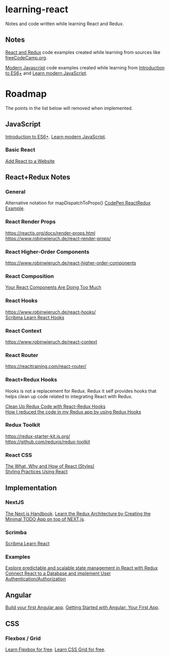 # learning-react
Notes and code written while learning React and Redux.

## Notes
[React and Redux](notes/ReactRedux.md) code examples created while learning from sources like [freeCodeCamp.org](https://www.freecodecamp.org/learn/).

[Modern Javascript](notes/ModernJavaScript.md) code examples created while learning from [Introduction to ES6+](https://scrimba.com/g/gintrotoes6) and [Learn modern JavaScript](https://scrimba.com/g/ges6).

# Roadmap
The points in the list below will removed when implemented.

## JavaScript
[Introduction to ES6+](https://scrimba.com/g/gintrotoes6).
[Learn modern JavaScript](https://scrimba.com/g/ges6).

### Basic React
[Add React to a Website](https://reactjs.org/docs/add-react-to-a-website.html)

## React+Redux Notes

### General
Alternative notation for mapDispatchToProps() [CodePen ReactRedux Example](https://codepen.io/team/codepen/pen/yZrxJo).

### React Render Props
https://reactjs.org/docs/render-props.html    
https://www.robinwieruch.de/react-render-props/

### React Higher-Order Components
https://www.robinwieruch.de/react-higher-order-components

### React Composition
[Your React Components Are Doing Too Much](https://medium.com/the-non-traditional-developer/your-react-components-are-doing-too-much-16e65968f419)

### React Hooks
https://www.robinwieruch.de/react-hooks/    
[Scribma Learn React Hooks](https://scrimba.com/g/greacthooks)

### React Context
https://www.robinwieruch.de/react-context

### React Router
https://reacttraining.com/react-router/

### React+Redux Hooks
Hooks is not a replacement for Redux. Redux it self provides hooks that helps clean up code related to integrating React with Redux.

[Clean Up Redux Code with React-Redux Hooks](https://medium.com/swlh/clean-up-redux-code-with-react-redux-hooks-71587cfcf87a)    
[How I reduced the code in my Redux app by using Redux Hooks](https://medium.com/javascript-in-plain-english/how-i-reduced-the-amount-of-code-in-my-redux-app-by-using-redux-hooks-b19c926419ea)

### Redux Toolkit
https://redux-starter-kit.js.org/    
https://github.com/reduxjs/redux-toolkit

### React CSS
[The What, Why and How of React (Styles)](https://dev.to/mangel0111/the-what-why-and-how-of-react-styles-2a0k)    
[Styling Practices Using React](https://medium.com/the-non-traditional-developer/styling-best-practices-using-react-c37b96b8be9c)

## Implementation

### NextJS
[The Next.js Handbook](https://www.freecodecamp.org/news/the-next-js-handbook/).
[Learn the Redux Architecture by Creating the Minimal TODO App on top of NEXT.js](https://dev.to/saltyshiomix/learn-the-redux-architecture-by-creating-the-minimal-todo-app-on-top-of-next-js-5bpj).

### Scrimba
[Scribma Learn React](https://scrimba.com/g/glearnreact)

### Examples
[Explore predictable and scalable state management in React with Redux](https://www.robinwieruch.de/react-redux-tutorial)    
[Connect React to a Database and implement User Authentication/Authorization](https://www.robinwieruch.de/complete-firebase-authentication-react-tutorial)

## Angular
[Build your first Angular app](https://scrimba.com/g/gyourfirstangularapp).
[Getting Started with Angular: Your First App](https://angular.io/start).

## CSS

### Flexbox / Grid
[Learn Flexbox for free](https://scrimba.com/g/gflexbox).
[Learn CSS Grid for free](https://scrimba.com/g/gflexbox).